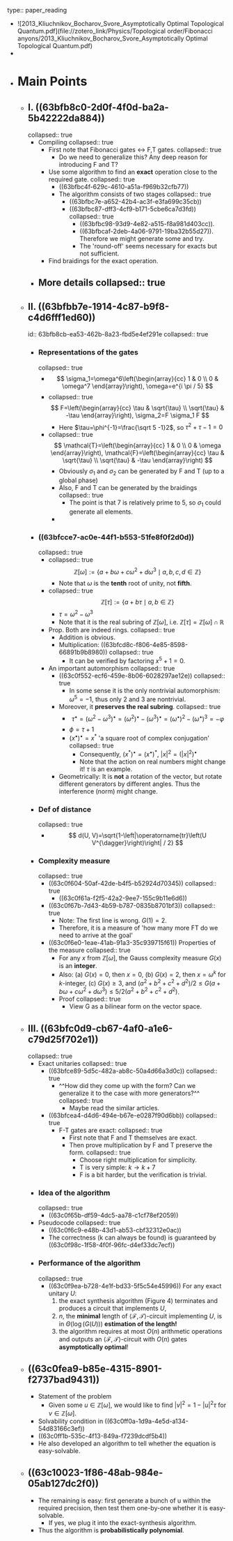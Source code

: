 type:: paper_reading

- ![2013_Kliuchnikov_Bocharov_Svore_Asymptotically Optimal Topological Quantum.pdf](file://zotero_link/Physics/Topological order/Fibonacci anyons/2013_Kliuchnikov_Bocharov_Svore_Asymptotically Optimal Topological Quantum.pdf)
-
- # Main Points
	- ## I. ((63bfb8c0-2d0f-4f0d-ba2a-5b42222da884))
	  collapsed:: true
		- Compiling
		  collapsed:: true
			- First note that Fibonacci gates <-> F,T gates.
			  collapsed:: true
				- Do we need to generalize this? Any deep reason for introducing F and T?
			- Use some algorithm to find an **exact** operation close to the required gate.
			  collapsed:: true
				- ((63bfbc4f-629c-4610-a51a-f969b32cfb77))
				- The algorithm consists of two stages
				  collapsed:: true
					- ((63bfbc7e-a652-42b4-ac3f-e3fa699c35cb))
					- ((63bfbc87-dff3-4cf9-b171-5cbe6ca7d3fd))
					  collapsed:: true
						- ((63bfbc98-93d9-4e82-a515-f8a981d403cc)).
						- ((63bfbcaf-2deb-4a06-9791-19ba32b55d27)). Therefore we might generate some and try.
						- The 'round-off' seems necessary for exacts but not sufficient.
			- Find braidings for the exact operation.
		- More details
		  collapsed:: true
			-
	- ## II. ((63bfbb7e-1914-4c87-b9f8-c4d6fff1ed60))
	  id:: 63bfb8cb-ea53-462b-8a23-fbd5e4ef291e
	  collapsed:: true
		- ### Representations of the gates
		  collapsed:: true
			- $$
			  \sigma_1=\omega^6\left(\begin{array}{cc}
			  1 & 0 \\
			  0 & \omega^7
			  \end{array}\right), \omega=e^{i \pi / 5}
			  $$
			- collapsed:: true
			  $$
			  F=\left(\begin{array}{cc}
			  \tau & \sqrt{\tau} \\
			  \sqrt{\tau} & -\tau
			  \end{array}\right), \sigma_2=F \sigma_1 F
			  $$
				- Here $\tau=\phi^{-1}=\frac{\sqrt 5 -1}2$, so $\tau^2+\tau-1=0$
			- collapsed:: true
			  $$
			  \mathcal{T}=\left(\begin{array}{cc}
			  1 & 0 \\
			  0 & \omega
			  \end{array}\right), \mathcal{F}=\left(\begin{array}{cc}
			  \tau & \sqrt{\tau} \\
			  \sqrt{\tau} & -\tau
			  \end{array}\right)
			  $$
				- Obviously $\sigma_1$ and $\sigma_2$ can be generated by F and T (up to a global phase)
				- Also, F and T can be generated by the braidings
				  collapsed:: true
					- The point is that 7 is relatively prime to 5, so $\sigma_1$ could generate all elements.
				-
		- ### ((63bfcce7-ac0e-44f1-b553-51fe8f0f2d0d))
		  collapsed:: true
			- collapsed:: true
			  $$
			  \mathbb{Z}[\omega]:=\left\{a+b \omega+c \omega^2+d \omega^3 \mid a, b, c, d \in \mathbb{Z}\right\}
			  $$
				- Note that $\omega$ is the **tenth** root of unity, not **fifth**.
			- collapsed:: true
			  $$
			  \mathbb{Z}[\tau]:=\{a+b \tau \mid a, b \in \mathbb{Z}\}
			  $$
				- $\tau=\omega^2-\omega^3$
				- Note that it is the real subring of $\mathbb Z[\omega]$, i.e. $\mathbb Z[\tau]=\mathbb{Z}[\omega] \cap \mathbb{R}$
			- Prop. Both are indeed rings.
			  collapsed:: true
				- Addition is obvious.
				- Multiplication: ((63bfcd8c-f806-4e85-8598-66891b9b8980))
				  collapsed:: true
					- It can be verified by factoring $x^5+1=0$.
			- An important automorphism
			  collapsed:: true
				- ((63c0f552-ecf6-459e-8b06-6028297ae12e))
				  collapsed:: true
					- In some sense it is the only nontrivial automorphism: $\omega^5=-1$, thus only 2 and 3 are nontrivial.
				- Moreover, it **preserves the real subring**.
				  collapsed:: true
					- $$
					  \tau^{\bullet}=\left(\omega^2-\omega^3\right)^{\bullet}=\left(\omega^2\right)^{\bullet}-\left(\omega^3\right)^{\bullet}=\left(\omega^{\bullet}\right)^2-\left(\omega^{\bullet}\right)^3=-\varphi
					  $$
					- $\phi=\tau+1$
					- $\left(x^{\bullet}\right)^{\bullet}=x^*$ 'a square root of complex conjugation'
					  collapsed:: true
						- Consequently, $\left(x^*\right)^{\bullet}=\left(x^{\bullet}\right)^*$, $|x|^2=\left(|x|^2\right)^{\bullet}$
						- Note that the action on real numbers might change it! $\tau$ is an example.
				- Geometrically: It is **not** a rotation of the vector, but rotate different generators by different angles. Thus the interference (norm) might change.
		- ### Def of distance
		  collapsed:: true
			- $$
			  d(U, V)=\sqrt{1-\left|\operatorname{tr}\left(U V^{\dagger}\right)\right| / 2}
			  $$
		- ### Complexity measure
		  collapsed:: true
			- ((63c0f604-50af-42de-b4f5-b52924d70345))
			  collapsed:: true
				- ((63c0f61a-f2f5-42a2-9ee7-155c9b11e6d6))
			- ((63c0f67b-7d43-4b59-b787-0835b8701bf3))
			  collapsed:: true
				- Note: The first line is wrong. $G(1)=2$.
				- Therefore, it is a measure of 'how many more FT do we need to arrive at the goal'
			- ((63c0f6e0-1eae-41ab-91a3-35c939715f61)) Properties of the measure
			  collapsed:: true
				- For any $x$ from $\mathbb{Z}[\omega]$, the Gauss complexity measure $G(x)$ is an **integer**.
				- Also:
				  (a) $G(x)=0$, then $x=0$,
				  (b) $G(x)=2$, then $x=\omega^k$ for $k$-integer,
				  (c) $G(x) \geq 3$,
				  and $\left(a^2+b^2+c^2+d^2\right) / 2 \leq G\left(a+b \omega+c \omega^2+d \omega^3\right) \leq 5 / 2\left(a^2+b^2+c^2+d^2\right)$.
				- Proof
				  collapsed:: true
					- View G as a bilinear form on the vector space.
	- ## III. ((63bfc0d9-cb67-4af0-a1e6-c79d25f702e1))
	  collapsed:: true
		- Exact unitaries
		  collapsed:: true
			- ((63bfce89-5d5c-482a-ab8c-50a4d66a3d0c))
			  collapsed:: true
				- ^^How did they come up with the form? Can we generalize it to the case with more generators?^^
				  collapsed:: true
					- Maybe read the similar articles.
			- ((63bfcea4-d4d6-494e-b67e-e0287f90d6bb))
			  collapsed:: true
				- F-T gates are exact:
				  collapsed:: true
					- First note that F and T themselves are exact.
					- Then prove multiplication by F and T preserve the form.
					  collapsed:: true
						- Choose right multiplication for simplicity.
						- T is very simple: $k\to k+7$
						- F is a bit harder, but the verification is trivial.
		- ### Idea of the algorithm
		  collapsed:: true
			- ((63c0f65b-df59-4dc5-aa78-c1cf78ef2059))
		- Pseudocode
		  collapsed:: true
			- ((63c0f6c9-e48b-43d1-ab53-cbf32312e0ac))
			- The correctness (k can always be found) is guaranteed by ((63c0f98c-1f58-4f0f-96fc-d4ef33dc7ecf))
		- ### Performance of the algorithm
		  collapsed:: true
			- ((63c0f9ea-b728-4e1f-bd33-5f5c54e45996)) For any exact unitary $U$:
			  1. the exact synthesis algorithm (Figure 4) terminates and produces a circuit that implements $U$,
			  2. $n$, the **minimal** length of $\langle\mathcal{F}, \mathcal{T}\rangle$-circuit implementing $U$, is in $\Theta(\log (G(U)))$ **estimation of the length!**
			  3. the algorithm requires at most $O(n)$ arithmetic operations and outputs an $\langle\mathcal{F}, \mathcal{T}\rangle$-circuit with $O(n)$ gates **asymptotically optimal**!
	- ## ((63c0fea9-b85e-4315-8901-f2737bad9431))
		- Statement of the problem
			- Given some $u\in \mathbb Z[\omega]$, we would like to find $|v|^2=1-|u|^2 \tau$ for $v \in \mathbb{Z}[\omega]$.
		- Solvability condition in ((63c0ff0a-1d9a-4e5d-a134-54d83166c3ef))
		- ((63c0ff1b-535c-4f13-849a-f7239dcdf5b4))
		- He also developed an algorithm to tell whether the equation is easy-solvable.
	- ## ((63c10023-1f86-48ab-984e-05ab127dc2f0))
		- The remaining is easy: first generate a bunch of u within the required precision, then test them one-by-one whether it is easy-solvable.
			- If yes, we plug it into the exact-synthesis algorithm.
		- Thus the algorithm is **probabilistically polynomial**.
